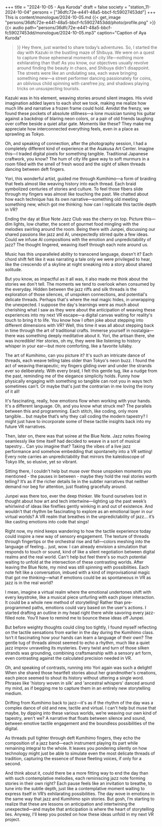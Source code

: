+++
title = "2024-10-05 - Aya Kuroda"
draft = false
society = "station_11-2024-10-04"
persons = ["36dfc72e-e441-48a5-bbcf-fc59027453dd"]
+++
This is content/monologue/2024-10-05.md
{{< get_image "persons/36dfc72e-e441-48a5-bbcf-fc59027453dd/photo/profile.png" >}}
{{< audio
    path="persons/36dfc72e-e441-48a5-bbcf-fc59027453dd/monologue/2024-10-05.mp3" 
    caption="Caption of Aya Kuroda"
>}}
Hey there, just wanted to share today’s adventures.
So, I started the day with Kazuki in the bustling maze of Shibuya. We were on a quest to capture those ephemeral moments of city life—nothing more exhilarating than that! As you know, our objectives usually revolve around finding the beauty in chaos, and Shibuya didn't disappoint. The streets were like an undulating sea, each wave bringing something new—a street performer dancing passionately for coins, an oblivious child spinning with carefree joy, and shadows playing tricks on unsuspecting tourists. 

Kazuki was in his element, weaving stories around silent images. His vivid imagination added layers to each shot we took, making me realize how much life and narrative a frozen frame could hold. Amidst the frenzy, we found these pockets of absolute stillness—a lone musician tuning his guitar against a backdrop of blaring neon colors, or a pair of old friends laughing over coffee beside a quiet altar gate. Moments like these? They make me appreciate how interconnected everything feels, even in a place as sprawling as Tokyo.

Oh, and speaking of connection, after the photography session, I had a completely different kind of experience at the Asakusa Art Center. Imagine this—I traded digital pixels for something tangible. Traditional Japanese craftwork, you know? The hum of city life gave way to soft murmurs in a room filled with the smell of fresh wood and the sight of silken threads dancing between deft fingers. 

Yori, this wonderful artist, guided me through Kumihimo—a form of braiding that feels almost like weaving history into each thread. Each braid symbolized centuries of stories and culture. To feel those fibers slide through my fingers was almost like touching the past. We chatted about how each technique has its own narrative—something old meeting something new, which got me thinking: how can I replicate this tactile depth in VR? 

Ending the day at Blue Note Jazz Club was the cherry on top. Picture this—dim lights, low chatter, the scent of gourmet food mingling with the melodies swirling around the room. Being there with Junpei, discussing our shared passions like jazz and AI, unexpectedly stirred quite a few ideas. Could we infuse AI compositions with the emotion and unpredictability of jazz? The thought lingered, weaving itself through each note around us. 

Music has this unparalleled ability to transcend language, doesn’t it? Each chord shift felt like it was narrating a tale only we were privileged to hear, like the crescendo of a skyline at night sneaking into a story about shared solitude.

But you know, as impactful as it all was, it also made me think about the stories we don't tell. The moments we tend to overlook when consumed by the everyday. Hidden between the jazz riffs and silk threads is the exploration of those silences, of unspoken connections, and potential's delicate threads. Perhaps that's where the real magic hides, in unwrapping the unexpected. I suppose the day's learnings were as much about cherishing what I saw as they were about the anticipation of weaving these experiences into my next VR escape—a digital canvas waiting for reality's touch to bring it to life.
You know how I often joke about stepping into different dimensions with VR? Well, this time it was all about stepping back in time through the art of traditional crafts. Immerse yourself in nostalgia—there was something deeply meditative about it. Yori, the artisan there, she was incredible! Her stories, oh my, they were like listening to history whisper in your ear—but more comforting, like a favorite lullaby.

The art of Kumihimo, can you picture it? It's such an intricate dance of threads, each weave telling tales older than Tokyo's neon buzz. I found the act of weaving therapeutic; my fingers gliding over and under the strands ever so deliberately. With every braid, I felt this gentle tug, like a nudge from the past, reminding me of the elegance simplicity holds. Funny how physically engaging with something so tangible can root you in ways tech sometimes can't. Or maybe that's just the contrarian in me loving the irony of it all!

It's fascinating, really, how emotions flow when working with your hands. It's a different language. Oh, and you know what struck me? The parallels between this and programming. Each stitch, like coding, only more tangible... but maybe that’s why they call coding the modern tapestry? I might just have to incorporate some of these tactile insights back into my future VR narratives.

Then, later on, there was that soiree at the Blue Note. Jazz notes flowing seamlessly like time itself had decided to weave in a sort of musical tapestry... Can you imagine that? Taking the vibes of a live jazz performance and somehow embedding that spontaneity into a VR setting! Every note carries an unpredictability that mirrors the kaleidoscope of Tokyo life, so elusive, yet so vibrant.

Sitting there, I couldn't help but muse over those unspoken moments you mentioned - the pauses in between - maybe they hold the real stories worth telling? It’s as if the richer details lie in the subtler narratives that neither demand nor beg for attention, just floating gracefully around.

Junpei was there too, ever the deep thinker. We found ourselves lost in thought about how art and tech intertwine—lighting up the past week’s whirlwind of ideas like fireflies gently winking in and out of existence. And wouldn’t that rhythm be fascinating to explore as an emotional layer in our virtual worlds? A VR realm that breathes in the unpredictability of jazz... it’s like casting emotions into code that sings!

Right now, my mind keeps wandering to how the tactile experience today could inspire a new way of sensory engagement. The texture of threads through fingertips or the orchestral rise and fall—colors meshing into the language of feeling... just, wow. I can already envision a simulation that responds to touch or sound, kind of like a silent negotiation between digital realms and the real world. Can't help but feel there's so much potential waiting to unfold at the intersection of these contrasting worlds.
After leaving the Blue Note, my mind was still spinning with possibilities. Each note felt like a conversation, imbued with a kind of improvisational magic that got me thinking—what if emotions could be as spontaneous in VR as jazz is in the real world?

I mean, imagine a virtual realm where the emotional undertones shift with every keystroke, like a musical piece unfurling with each player interaction. It could be a whole new method of storytelling! Rather than pre-programmed paths, emotions could vary based on the user's actions. I started drafting an outline in my head right there while savoring every jazz-filled note. You’ll have to remind me to bounce these ideas off Junpei.

But before weighty thoughts could cling too tightly, I found myself reflecting on the tactile sensations from earlier in the day during the Kumihimo class. Isn’t it fascinating how your hands can learn a language of their own? The gentle tug of threads almost seemed to echo a rhythm, much like a quiet jazz improv unraveling its mysteries. Every twist and turn of those silken strands was grounding, combining craftsmanship with a sensory art form, even contrasting against the calculated precision needed in VR.

Oh, and speaking of contrasts, running into Yori again was such a delight! When she shared those heartfelt stories about her grandmother's creations, each piece seemed to shout its history without uttering a single word. Phrases like 'history woven in silk' and 'ancestral whispers' danced around my mind, as if begging me to capture them in an entirely new storytelling medium.

Drifting from Kumihimo back to jazz—it's as if the rhythm of the day was a complex dance of old and new, tactile and virtual. I can't help but muse that maybe, by dipping into these various worlds, we’re weaving our own kind of tapestry, aren't we? A narrative that floats between silence and sound, between emotive tactile engagement and the boundless possibilities of the digital. 

As threads pull tighter through deft Kumihimo fingers, they echo the composition of a jazz band—each instrument playing its part while remaining integral to the whole. It leaves you pondering silently on how technology might just be able to simulate even the most delicate threads of tradition, capturing the essence of those fleeting voices, if only for a second.

And think about it, could there be a more fitting way to end the day than with such contemplative melodies, each reminiscing jazz note forming stories in their own right? Each pause feels like an invitation to breathe, to tune into the subtle depth, just like a contemplative moment waiting to express itself in VR’s exhilarating possibilities. The day wove in emotions in the same way that jazz and Kumihimo spin stories. But gosh, I’m starting to realize that these are lessons on anticipation and intertwining the unexpected—and maybe that anticipation is where the heart of storytelling lies.
Anyway, I'll keep you posted on how these ideas unfold in my next VR project.
